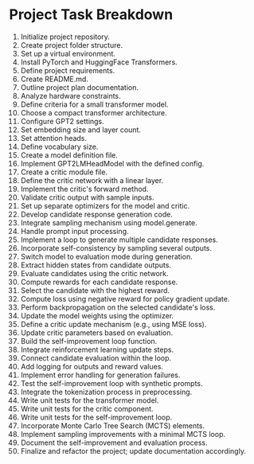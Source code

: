 # Project Task Breakdown

1. Initialize project repository.
2. Create project folder structure.
3. Set up a virtual environment.
4. Install PyTorch and HuggingFace Transformers.
5. Define project requirements.
6. Create README.md.
7. Outline project plan documentation.
8. Analyze hardware constraints.
9. Define criteria for a small transformer model.
10. Choose a compact transformer architecture.
11. Configure GPT2 settings.
12. Set embedding size and layer count.
13. Set attention heads.
14. Define vocabulary size.
15. Create a model definition file.
16. Implement GPT2LMHeadModel with the defined config.
17. Create a critic module file.
18. Define the critic network with a linear layer.
19. Implement the critic's forward method.
20. Validate critic output with sample inputs.
21. Set up separate optimizers for the model and critic.
22. Develop candidate response generation code.
23. Integrate sampling mechanism using model.generate.
24. Handle prompt input processing.
25. Implement a loop to generate multiple candidate responses.
26. Incorporate self-consistency by sampling several outputs.
27. Switch model to evaluation mode during generation.
28. Extract hidden states from candidate outputs.
29. Evaluate candidates using the critic network.
30. Compute rewards for each candidate response.
31. Select the candidate with the highest reward.
32. Compute loss using negative reward for policy gradient update.
33. Perform backpropagation on the selected candidate's loss.
34. Update the model weights using the optimizer.
35. Define a critic update mechanism (e.g., using MSE loss).
36. Update critic parameters based on evaluation.
37. Build the self-improvement loop function.
38. Integrate reinforcement learning update steps.
39. Connect candidate evaluation within the loop.
40. Add logging for outputs and reward values.
41. Implement error handling for generation failures.
42. Test the self-improvement loop with synthetic prompts.
43. Integrate the tokenization process in preprocessing.
44. Write unit tests for the transformer model.
45. Write unit tests for the critic component.
46. Write unit tests for the self-improvement loop.
47. Incorporate Monte Carlo Tree Search (MCTS) elements.
48. Implement sampling improvements with a minimal MCTS loop.
49. Document the self-improvement and evaluation process.
50. Finalize and refactor the project; update documentation accordingly. 